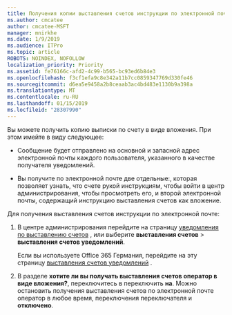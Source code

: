 ```yaml
---
title: Получения копии выставления счетов инструкции по электронной почте
ms.author: cmcatee
author: cmcatee-MSFT
manager: mnirkhe
ms.date: 1/9/2019
ms.audience: ITPro
ms.topic: article
ROBOTS: NOINDEX, NOFOLLOW
localization_priority: Priority
ms.assetid: fe76166c-afd2-4c99-b565-bc93ed6b84e3
ms.openlocfilehash: f3cf1efa9c8e342a11b7cc0859347769d330fe46
ms.sourcegitcommit: d6ea5e9458a2b8ceaab3ac4bd483e1130b9a398a
ms.translationtype: MT
ms.contentlocale: ru-RU
ms.lasthandoff: 01/15/2019
ms.locfileid: "28307990"
---
```

Вы можете получить копию выписки по счету в виде вложения. При этом имейте в виду следующее:
  
- Сообщение будет отправлено на основной и запасной адрес электронной почты каждого пользователя, указанного в качестве получателя уведомлений.
    
- Вы получите по электронной почте две отдельные:, которая позволяет узнать, что счете рукой инструкциям, чтобы войти в центр администрирования, чтобы просмотреть его, и второй электронной почты, содержащий инструкцию выставления счетов как вложение.
    
Для получения выставления счетов инструкции по электронной почте:
  
1. В центре администрирования перейдите на страницу [уведомления по выставлению счетов](https://go.microsoft.com/fwlink/p/?linkid=853212) , или выберите **выставления счетов** \> **выставления счетов уведомлений**.
    
    Если вы используете Office 365 Германия, перейдите на эту страницу [выставления счетов уведомлений](https://go.microsoft.com/fwlink/p/?linkid=853213) . 
    
2. В разделе **хотите ли вы получать выставления счетов оператор в виде вложения?**, переключитесь в переключить **на**. Можно остановить получения выставления счетов по электронной почте оператор в любое время, переключения переключателя и **отключено**.
    


